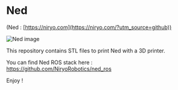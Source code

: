 # Ned

(Ned : [https://niryo.com](https://niryo.com/?utm_source=github))

![Ned image](https://niryo.com/wp-content/uploads/2021/01/NED_ADAPTIVE_GRIPPER-400x506.png)

This repository contains STL files to print Ned with a 3D printer.

You can find Ned ROS stack here : https://github.com/NiryoRobotics/ned_ros

Enjoy !
